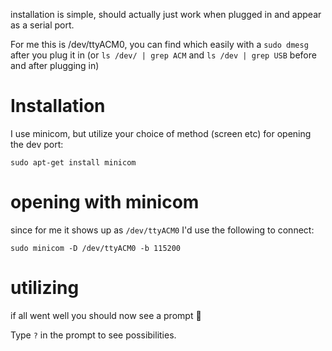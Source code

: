 installation is simple, should actually just work when plugged in and appear as a serial port.

For me this is /dev/ttyACM0, you can find which easily with a `sudo dmesg` after you plug it in (or `ls /dev/ | grep ACM` and `ls /dev | grep USB` before and after plugging in)


# Installation

I use minicom, but utilize your choice of method (screen etc) for opening the dev port:

`sudo apt-get install minicom`

# opening with minicom

since for me it shows up as `/dev/ttyACM0` I'd use the following to connect:

`sudo minicom -D /dev/ttyACM0 -b 115200`

# utilizing

if all went well you should now see a prompt :firecracker:

Type `?` in the prompt to see possibilities.

